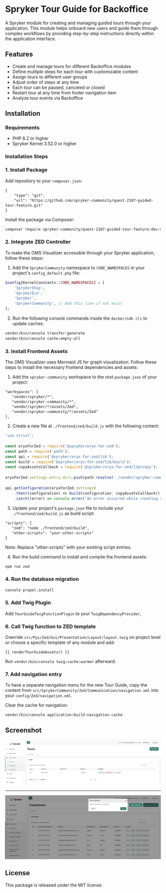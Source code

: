 # Spryker Tour Guide for Backoffice

A Spryker module for creating and managing guided tours through your application. This module helps onboard new users and guide them through complex workflows by providing step-by-step instructions directly within the application interface.

## Features

- Create and manage tours for different Backoffice modules
- Define multiple steps for each tour with customizable content
- Assign tours to different user groups
- Adjust order of steps at any time
- Each tour can be paused, canceled or closed
- Restart tour at any time from footer navigation item
- Analyze tour events via Backoffice

## Installation

### Requirements

- PHP 8.2 or higher
- Spryker Kernel 3.52.0 or higher

### Installation Steps

### 1. Install Package

Add repository to your `composer.json`:

```
{
    "type": "git",
    "url": "https://github.com/spryker-community/quest-2107-guided-tour-feature.git"
}
```

Install the package via Composer:

```bash
composer require spryker-community/quest-2107-guided-tour-feature:dev-main
```

### 2. Integrate ZED Controller

To make the OMS Visualizer accessible through your Spryker application, follow these steps:

1. Add the `SprykerCommunity` namespace to `CORE_NAMESPACES` in your project's `config_default.php` file:

```php
$config[KernelConstants::CORE_NAMESPACES] = [
    'SprykerShop',
    'SprykerEco',
    'Spryker',
    'SprykerCommunity', // Add this line if not exist
];
```

2. Run the following console commands inside the `docker/sdk cli` to update caches:

```bash
vendor/bin/console transfer:generate
vendor/bin/console cache:empty-all
```

### 3. Install Frontend Assets

The OMS Visualizer uses Mermaid JS for graph visualization. Follow these steps to install the necessary frontend dependencies and assets:

1. Add the `spryker-community` workspace to the root `package.json` of your project:

```
"workspaces": [
   "vendor/spryker/*",
   "vendor/spryker-community/*",
   "vendor/spryker/*/assets/Zed",
   "vendor/spryker-community/*/assets/Zed"
],
```

2. Create a new file at `./frontend/zed/build.js` with the following content:

```javascript
'use strict';

const oryxForZed = require('@spryker/oryx-for-zed');
const path = require('path');
const api = require('@spryker/oryx-for-zed/lib');
const build = require('@spryker/oryx-for-zed/lib/build');
const copyAssetsCallback = require('@spryker/oryx-for-zed/lib/copy');

oryxForZed.settings.entry.dirs.push(path.resolve('./vendor/spryker-community'));

api.getConfiguration(oryxForZed.settings)
    .then((configuration) => build(configuration, copyAssetsCallback))
    .catch((error) => console.error('An error occurred while creating configuration', error));
```

3. Update your project's `package.json` file to include your `./frontend/zed/build.js` as build script:

```
"scripts": {
   "zed": "node ./frontend/zed/build",
   "other-scripts": "your-other-scripts"
}
```

Note: Replace "other-scripts" with your existing script entries.

4. Run the build command to install and compile the frontend assets:

```bash
npm run zed
```

### 4. Run the database migration

```bash
console propel:install
```

### 5. Add Twig Plugin

Add `TourGuideTwigFunctionPlugin` to your `TwigDependencyProvider`,

### 6. Call Twig function to ZED template

Override `src/Pyz/Zed/Gui/Presentation/Layout/layout.twig` on project level or choose a specific template of any module and add:

```
{{ renderTourGuideAssets() }}
```

Run `vendor/bin/console twig:cache:warmer` afterward.

### 7. Add navigation entry

To have a separate navigation menu for the new Tour Guide, copy the content from `src/SprykerCommunity/Zed/Communication/navigation.xml` into your `config/Zed/navigation.xml`.

Clear the cache for navigation:

```
vendor/bin/console application:build-navigation-cache
```

## Screenshot

![Create a tour](img/tour_guide_1.png)

---

![Show a guided tour](img/tour_guide_2.png)

## License

This package is released under the MIT license.
